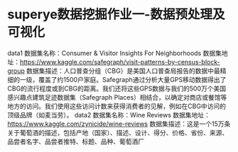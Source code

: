 # superye数据挖掘作业一-数据预处理及可视化
data1
数据集名称：Consumer & Visitor Insights For Neighborhoods 
数据集地址：https://www.kaggle.com/safegraph/visit-patterns-by-census-block-group 
数据集描述：人口普查分组（CBG）是美国人口普查局报告的数据中最精细的一级，覆盖了约1500户家庭。Safegraph通过分析大量GPS移动数据得出了CBG的流行程度或到CBG的距离。我们还将这些GPS数据与我们的500万个美国感兴趣点建筑足迹数据集（Safegraph Places）相结合，以确定对商店或餐馆等地方的访问。我们使用这些访问计数来获得消费者的见解，例如在CBG中访问的顶级品牌（如麦当劳）。
data2
数据集名称：Wine Reviews 
数据集地址：https://www.kaggle.com/zynicide/wine-reviews 
数据集描述：这是一个15万条关于葡萄酒的描述，包括产地（国家）、描述、设计、得分、价格、省份、来源、品尝者名字、品尝者推特、标题、品种、葡萄酒厂
